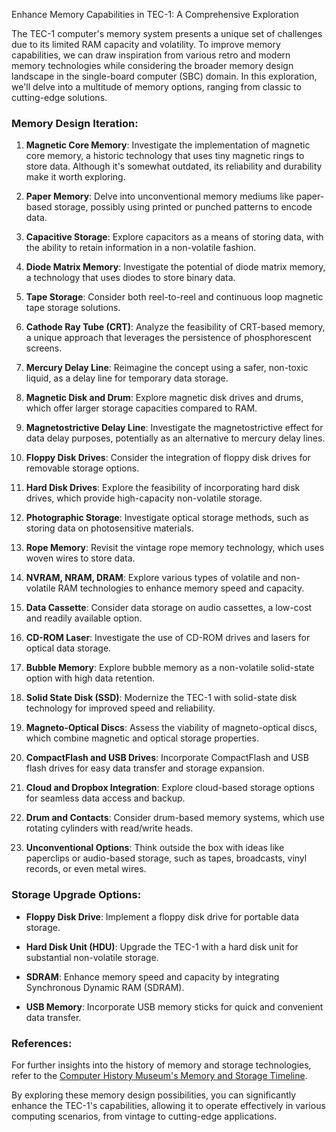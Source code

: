 Enhance Memory Capabilities in TEC-1: A Comprehensive Exploration

The TEC-1 computer's memory system presents a unique set of challenges due to its limited RAM capacity and volatility. To improve memory capabilities, we can draw inspiration from various retro and modern memory technologies while considering the broader memory design landscape in the single-board computer (SBC) domain. In this exploration, we'll delve into a multitude of memory options, ranging from classic to cutting-edge solutions.

### Memory Design Iteration:

1. **Magnetic Core Memory**: Investigate the implementation of magnetic core memory, a historic technology that uses tiny magnetic rings to store data. Although it's somewhat outdated, its reliability and durability make it worth exploring.

2. **Paper Memory**: Delve into unconventional memory mediums like paper-based storage, possibly using printed or punched patterns to encode data.

3. **Capacitive Storage**: Explore capacitors as a means of storing data, with the ability to retain information in a non-volatile fashion.

4. **Diode Matrix Memory**: Investigate the potential of diode matrix memory, a technology that uses diodes to store binary data.

5. **Tape Storage**: Consider both reel-to-reel and continuous loop magnetic tape storage solutions.

6. **Cathode Ray Tube (CRT)**: Analyze the feasibility of CRT-based memory, a unique approach that leverages the persistence of phosphorescent screens.

7. **Mercury Delay Line**: Reimagine the concept using a safer, non-toxic liquid, as a delay line for temporary data storage.

8. **Magnetic Disk and Drum**: Explore magnetic disk drives and drums, which offer larger storage capacities compared to RAM.

9. **Magnetostrictive Delay Line**: Investigate the magnetostrictive effect for data delay purposes, potentially as an alternative to mercury delay lines.

10. **Floppy Disk Drives**: Consider the integration of floppy disk drives for removable storage options.

11. **Hard Disk Drives**: Explore the feasibility of incorporating hard disk drives, which provide high-capacity non-volatile storage.

12. **Photographic Storage**: Investigate optical storage methods, such as storing data on photosensitive materials.

13. **Rope Memory**: Revisit the vintage rope memory technology, which uses woven wires to store data.

14. **NVRAM, NRAM, DRAM**: Explore various types of volatile and non-volatile RAM technologies to enhance memory speed and capacity.

15. **Data Cassette**: Consider data storage on audio cassettes, a low-cost and readily available option.

16. **CD-ROM Laser**: Investigate the use of CD-ROM drives and lasers for optical data storage.

17. **Bubble Memory**: Explore bubble memory as a non-volatile solid-state option with high data retention.

18. **Solid State Disk (SSD)**: Modernize the TEC-1 with solid-state disk technology for improved speed and reliability.

19. **Magneto-Optical Discs**: Assess the viability of magneto-optical discs, which combine magnetic and optical storage properties.

20. **CompactFlash and USB Drives**: Incorporate CompactFlash and USB flash drives for easy data transfer and storage expansion.

21. **Cloud and Dropbox Integration**: Explore cloud-based storage options for seamless data access and backup.

22. **Drum and Contacts**: Consider drum-based memory systems, which use rotating cylinders with read/write heads.

23. **Unconventional Options**: Think outside the box with ideas like paperclips or audio-based storage, such as tapes, broadcasts, vinyl records, or even metal wires.

### Storage Upgrade Options:

- **Floppy Disk Drive**: Implement a floppy disk drive for portable data storage.
  
- **Hard Disk Unit (HDU)**: Upgrade the TEC-1 with a hard disk unit for substantial non-volatile storage.

- **SDRAM**: Enhance memory speed and capacity by integrating Synchronous Dynamic RAM (SDRAM).

- **USB Memory**: Incorporate USB memory sticks for quick and convenient data transfer.

### References:

For further insights into the history of memory and storage technologies, refer to the [Computer History Museum's Memory and Storage Timeline](https://www.computerhistory.org/timeline/memory-storage/).

By exploring these memory design possibilities, you can significantly enhance the TEC-1's capabilities, allowing it to operate effectively in various computing scenarios, from vintage to cutting-edge applications.
